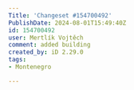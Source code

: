 ```yaml
---
Title: 'Changeset #154700492'
PublishDate: 2024-08-01T15:49:40Z
id: 154700492
user: Mertlík Vojtěch
comment: added building
created_by: iD 2.29.0
tags:
- Montenegro

---
```

